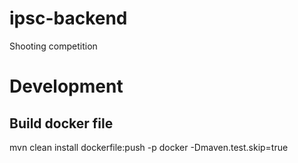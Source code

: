 # ipsc-backend

Shooting competition

# Development 

## Build docker file 

mvn clean install dockerfile:push -p docker -Dmaven.test.skip=true

